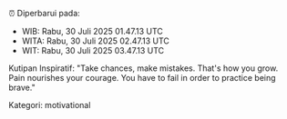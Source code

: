 ⏰ Diperbarui pada:
- WIB: Rabu, 30 Juli 2025 01.47.13 UTC
- WITA: Rabu, 30 Juli 2025 02.47.13 UTC
- WIT: Rabu, 30 Juli 2025 03.47.13 UTC

Kutipan Inspiratif:
"Take chances, make mistakes. That's how you grow. Pain nourishes your courage. You have to fail in order to practice being brave."


Kategori: motivational

